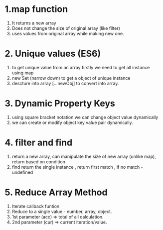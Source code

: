 # 1.map function
1. It returns a new array
2. Does not change the size of original array (like filter)
3. uses values from original array while making new one.   


# 2. Unique values (ES6)
1. to get unique value from an array firstly we need to get all instance using map
2. new Set (narrow down) to get a object of unique instance
3. descture into array [...newObj] to convert into array.


# 3. Dynamic Property Keys
1. using square bracket notation we can change object value dynamically
2. we can create or modify object key value pair dynamically.

# 4. filter and find
1. return a new array, can manipulate the size of new array (unlike map), return based on condition
2. find return the single instance , return first match , if no match -undefined

# 5. Reduce Array Method
1. Iterate callback funtion
2. Reduce to a single value - number, array, object.
3. 1st parameter (acc) => total of all calculation.
4. 2nd parameter (cur) => current iteration/value.


